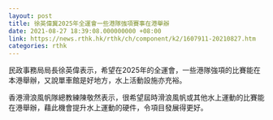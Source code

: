 ```yaml
---
layout: post
title: 徐英偉冀2025年全運會一些港隊強項賽事在港舉辦
date: 2021-08-27 18:39:08.000000000 +08:00
link: https://news.rthk.hk/rthk/ch/component/k2/1607911-20210827.htm
categories: rthk
---
```


民政事務局局長徐英偉表示，希望在2025年的全運會，一些港隊強項的比賽能在本港舉辦，又說單車館是好地方，水上活動設施亦充裕。

香港滑浪風帆隊總教練陳敬然表示，很希望屆時滑浪風帆或其他水上運動的比賽能在港舉辦，藉此機會提升水上運動的硬件，令項目發展得更好。
